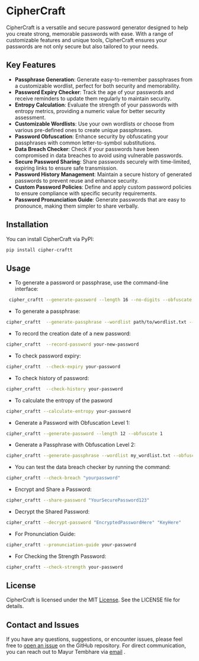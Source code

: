 # CipherCraft
CipherCraft is a versatile and secure password generator designed to help you create strong, memorable passwords with ease. With a range of customizable features and unique tools, CipherCraft ensures your passwords are not only secure but also tailored to your needs.

 ## Key Features
- **Passphrase Generation**: Generate easy-to-remember passphrases from a customizable wordlist, perfect for both security and memorability.
- **Password Expiry Checker**: Track the age of your passwords and receive reminders to update them regularly to maintain security.
- **Entropy Calculation**: Evaluate the strength of your passwords with entropy metrics, providing a numeric value for better security assessment.
- **Customizable Wordlists**: Use your own wordlists or choose from various pre-defined ones to create unique passphrases.
- **Password Obfuscation**: Enhance security by obfuscating your passphrases with common letter-to-symbol substitutions.
- **Data Breach Checker**: Check if your passwords have been compromised in data breaches to avoid using vulnerable passwords.
- **Secure Password Sharing**: Share passwords securely with time-limited, expiring links to ensure safe transmission.
- **Password History Management**: Maintain a secure history of generated passwords to prevent reuse and enhance security.
- **Custom Password Policies**: Define and apply custom password policies to ensure compliance with specific security requirements. 
- **Password Pronunciation Guide**: Generate passwords that are easy to pronounce, making them simpler to share verbally.
  
## Installation
You can install CipherCraft via PyPI:

```bash
pip install cipher-craftt
```
## Usage
- To generate a password or passphrase, use the command-line interface:

```bash
 cipher_craftt --generate-password --length 16 --no-digits --obfuscate
```
- To generate a passphrase:

```bash
cipher_craftt  --generate-passphrase --wordlist path/to/wordlist.txt --num-words 5 --separator '-'
```

- To record the creation date of a new password:

```bash
cipher_craftt  --record-password your-new-password
```

- To check password expiry:

```bash
cipher_craftt  --check-expiry your-password
```
- To check history of password:

```bash
cipher_craftt  --check-history your-password
```
- To calculate the entropy of the pasword

```bash
cipher_craftt --calculate-entropy your-password
```

- Generate a Password with Obfuscation Level 1:

```bash
cipher_craftt --generate-password --length 12 --obfuscate 1
```
- Generate a Passphrase with Obfuscation Level 2:

```bash
cipher_craftt --generate-passphrase --wordlist my_wordlist.txt --obfuscate 2
```

- You can test the data breach checker by running the command:

```bash
cipher_craftt --check-breach "yourpassword"
```
- Encrypt and Share a Password:

```bash
cipher_craftt --share-password "YourSecurePassword123"
```


- Decrypt the Shared Password:

```bash
cipher_craftt --decrypt-password "EncryptedPasswordHere" "KeyHere"
```

- For Pronunciation Guide:
```bash
cipher_craftt --pronunciation-guide your-password 
```

- For Checking the Strength Password:
```bash
cipher_craftt --check-strength your-password
```


## License
CipherCraft is licensed under the MIT [License](https://github.com/jarvismayur/Cipher_Craftt/blob/main/LICENSE). See the LICENSE file for details.

## Contact and Issues
If you have any questions, suggestions, or encounter issues, please feel free to [open an issue](https://github.com/yourusername/cipher-craftt/issues) on the GitHub repository. For direct communication, you can reach out to Mayur Tembhare via [email](mailto:tembharemayur@gmail.com) .
